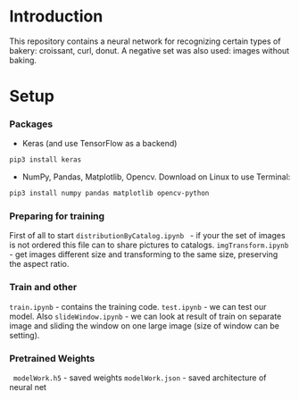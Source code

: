 # Introduction #

This repository contains a neural network for recognizing certain types of bakery: croissant, curl, donut. A negative set was also used: images without baking.

# Setup #

### Packages ###
* Keras (and use TensorFlow as a backend)
```bash
pip3 install keras
```
* NumPy, Pandas, Matplotlib, Opencv. Download on Linux  to use Terminal:
```bash
pip3 install numpy pandas matplotlib opencv-python
```
### Preparing for training ###
First of all to start ```distributionByCatalog.ipynb ``` - if your the set of images is not ordered this file can to share pictures to catalogs.
``` imgTransform.ipynb ``` - get images different size and transforming to the same size, preserving the aspect ratio.

### Train and other ###
``` train.ipynb ``` - contains the training code.
``` test.ipynb ``` - we can test our model.
Also ``` slideWindow.ipynb ``` - we can look at result of train on separate image and sliding the window on one large image (size of window can be setting).

### Pretrained Weights ###
``` modelWork.h5``` - saved weights
``` modelWork.json ``` - saved architecture of neural net
